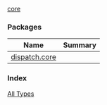 [core](./index.md)

### Packages

| Name | Summary |
|---|---|
| [dispatch.core](dispatch.core/index.md) |  |

### Index

[All Types](alltypes/index.md)